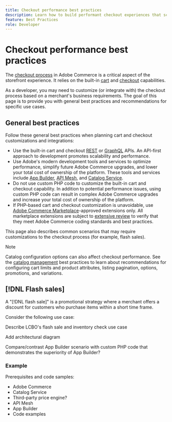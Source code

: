 ```yaml
---
title: Checkout performance best practices
description: Learn how to build performant checkout experiences that scale for your Adobe Commerce site.
feature: Best Practices
role: Developer
---
```


# Checkout performance best practices

The [checkout process](https://experienceleague.adobe.com/en/docs/commerce-admin/stores-sales/point-of-purchase/checkout/checkout-process) in Adobe Commerce is a critical aspect of the storefront experience. It relies on the built-in [cart](https://experienceleague.adobe.com/en/docs/commerce-admin/start/storefront/storefront#shopping-cart) and [checkout](https://experienceleague.adobe.com/en/docs/commerce-admin/start/storefront/storefront#checkout-page) capabilities.

As a developer, you may need to customize (or integrate with) the checkout process based on a merchant's business requirements. The goal of this page is to provide you with general best practices and recommendations for specific use cases.

## General best practices

Follow these general best practices when planning cart and checkout customizations and integrations:

- Use the built-in cart and checkout [REST](https://developer.adobe.com/commerce/webapi/rest/quick-reference/) or [GraphQL](https://developer.adobe.com/commerce/webapi/graphql/schema/) APIs. An API-first approach to development promotes scalability and performance.
- Use Adobe's modern development tools and services to optimize performance, simplify future Adobe Commerce upgrades, and lower your total cost of ownership of the platform. These tools and services include [App Builder](https://developer.adobe.com/commerce/extensibility/app-development/), [API Mesh](https://developer.adobe.com/graphql-mesh-gateway/), and [Catalog Service](https://experienceleague.adobe.com/en/docs/commerce-merchant-services/catalog-service/overview).
- Do not use custom PHP code to customize the built-in cart and checkout capability. In addition to potential performance issues, using custom PHP code can result in complex Adobe Commerce upgrades and increase your total cost of ownership of the platform.
- If PHP-based cart and checkout customization is unavoidable, use [Adobe Commerce Marketplace](https://commercemarketplace.adobe.com/)-approved extensions only. All marketplace extensions are subject to [extensive review](https://developer.adobe.com/commerce/marketplace/guides/sellers/extension-quality-program/) to verify that they meet Adobe Commerce coding standards and best practices.

This page also describes common scenarios that may require customizations to the checkout process (for example, flash sales).

>[!NOTE]
>
>Catalog configuration options can also affect checkout performance. See the [catalog management](../planning/catalog-management.md) best practices to learn about recommendations for configuring cart limits and product attributes, listing pagination, options, promotions, and variations.

## [!DNL Flash sales]

A "[!DNL flash sale]" is a promotional strategy where a merchant offers a discount for customers who purchase items within a short time frame.

Consider the following use case:

Describe LCBO's flash sale and inventory check use case

Add architectural diagram

Compare/contrast App Builder scenario with custom PHP code that demonstrates the superiority of App Builder?

### Example

Prerequisites and code samples:

- Adobe Commerce
- Catalog Service
- Third-party price engine?
- API Mesh
- App Builder
- Code examples

